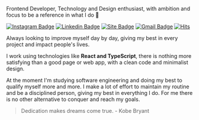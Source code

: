 

Frontend Developer, Technology and Design enthusiast, with ambition and focus to be a reference in what I do :rocket:

[![Instagram Badge](https://img.shields.io/badge/-@arthurlbo-6633cc?style=flat-square&labelColor=6633cc&logo=instagram&logoColor=white&link=https://www.instagram.com/arthur.lbo)](https://www.instagram.com/arthur.lbo)
[![Linkedin Badge](https://img.shields.io/badge/-arthurlbo-6633cc?style=flat-square&logo=Linkedin&logoColor=white&link=https://www.linkedin.com/in/arthurlbo)](https://www.linkedin.com/in/arthurlbo)
[![Site Badge](https://img.shields.io/badge/-arthurlbo.dev-6633cc?style=flat-square&logo=react&logoColor=white&labelColor=6633cc&link=https://arthurlbo-dev.vercel.app)](https://arthurlbo-dev.vercel.app)
[![Gmail Badge](https://img.shields.io/badge/-arthurlbo16@gmail.com-6633cc?style=flat-square&logo=Gmail&logoColor=white&link=mailto:arthurlbo16@gmail.com)](mailto:arthurlbo16@gmail.com)
[![Hits](https://hits.seeyoufarm.com/api/count/incr/badge.svg?url=https%3A%2F%2Fgithub.com%2Farthurlbo%2Fhit-counter&count_bg=%236633CC&title_bg=%236633CC&icon=&icon_color=%23E7E7E7&title=Profile+views&edge_flat=false)](https://hits.seeyoufarm.com)

Always looking to improve myself day by day, giving my best in every project and impact people's lives.

I work using technologies like <strong>React and TypeScript</strong>, there is nothing more satisfying than a good page or web app, with a clean code and minimalist design.

At the moment I'm studying software engineering and doing my best to qualify myself more and more. I make a lot of effort to maintain my routine and be a disciplined person, giving my best in everything I do. For me there is no other alternative to conquer and reach my goals.

> Dedication makes dreams come true. - Kobe Bryant

